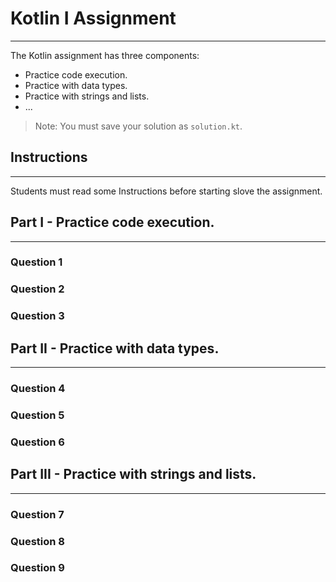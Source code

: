 # Kotlin I Assignment
---
The Kotlin assignment has three components:
- Practice code execution.
- Practice with data types.
- Practice with strings and lists.
- ...
> Note: You must save your solution as `solution.kt`.
## Instructions
---
Students must read some Instructions before starting slove the assignment.

## Part I - Practice code execution.
---
### Question 1
### Question 2
### Question 3

## Part II - Practice with data types.
---
### Question 4
### Question 5
### Question 6

## Part III - Practice with strings and lists.
---
### Question 7
### Question 8
### Question 9